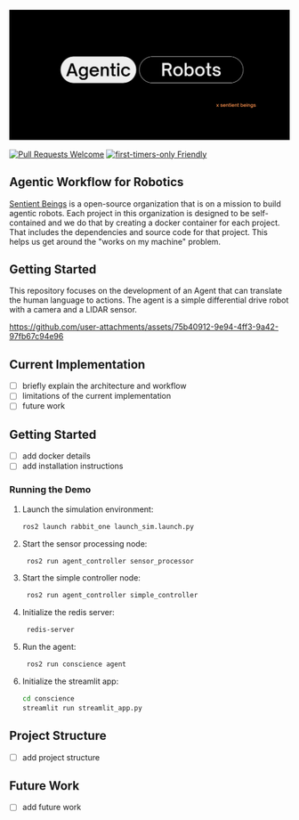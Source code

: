 ![Sentient Beings Banner](./banner.png)

[![Pull Requests Welcome](https://img.shields.io/badge/PRs-welcome-brightgreen.svg?style=flat)](http://makeapullrequest.com)
[![first-timers-only Friendly](https://img.shields.io/badge/first--timers--only-friendly-blue.svg)](http://www.firsttimersonly.com/)

## Agentic Workflow for Robotics 

[Sentient Beings](https://sentient-beings.github.io/) is a open-source organization that is on a mission to build agentic robots. Each project in this organization is designed to be self-contained and we do that by creating a docker container for each project. That includes the dependencies and source code for that project. This helps us get around the "works on my machine" problem.

## Getting Started
This repository focuses on the development of an Agent that can translate the human language to actions. The agent is a simple differential drive robot with a camera and a LIDAR sensor.


https://github.com/user-attachments/assets/75b40912-9e94-4ff3-9a42-97fb67c94e96


## Current Implementation

- [ ] briefly explain the architecture and workflow
- [ ] limitations of the current implementation
- [ ] future work

## Getting Started
- [ ] add docker details
- [ ] add installation instructions

### Running the Demo

1. Launch the simulation environment:
   ```bash
   ros2 launch rabbit_one launch_sim.launch.py  
   ```

2. Start the sensor processing node:
   ```bash
    ros2 run agent_controller sensor_processor
   ```
3. Start the simple controller node:
   ```bash
    ros2 run agent_controller simple_controller
   ```
4. Initialize the redis server:
   ```bash
    redis-server
   ```
5. Run the agent:
   ```bash
    ros2 run conscience agent
   ```
6. Initialize the streamlit app:
   ```bash
   cd conscience
   streamlit run streamlit_app.py
   ```

## Project Structure

- [ ] add project structure


## Future Work

- [ ] add future work
